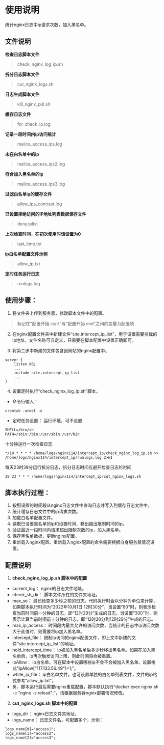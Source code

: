 # 使用说明
统计nginx日志中ip请求次数，加入黑名单。

## 文件说明
**检查日志脚本文件**
> check_nginx_log_ip.sh

**拆分日志脚本文件**
> cut_nginx_logs.sh

**日志生成脚本文件**
> kill_nginx_pid.sh

**缓存日志文件**
> for_check_ip.log

**记录一段时间内ip访问统计**
> malice_access_ips.log

**未在白名单中的ip**
> malice_access_ips2.log

**符合加入黑名单的ip**
> malice_access_ips3.log

**过滤白名单ip的缓存文件**
> allow_ips_contrast.log

**已设置拒绝访问的IP地址列表数据保存文件**
> deny.iplist

**上次检查时间，在初次使用时请设置为0**
> last_time.txt

**ip白名单配置文件示例**
> allow_ip.txt

**定时任务运行日志**
> runlogs.log

## 使用步骤：
1. 将文件夹上传到服务器，修改脚本文件中的配置。
> 标记在“配置开始 start”与“配置开始 end”之间的变量为配置项

2. 在nginx配置文件夹中新建文件“site.intercept_ip_list”，用于设置需要拦截的ip地址。文件名称可自定义，只需要在脚本配置中设置正确即可。

3. 将第二步中新建的文件包含到网站的nginx配置中。
```
server {
    listen 80;
    ...
	include site.intercept_ip_list
	...
}
```

4. 设置定时执行“check_nginx_log_ip.sh”脚本。
+ 命令行输入：
```
crontab -uroot -e
```
+ 定时任务设置：
运行环境，可不设置
```
SHELL=/bin/sh
PATH=/sbin:/bin:/usr/sbin:/usr/bin
```
十分钟运行一次检查日志
```
*/10 * * * * /home/logs/nginx114/intercept_ip/check_nginx_log_ip.sh >> /home/logs/nginx114/intercept_ip/runlogs.log 2>&1
```
每天23时38分运行拆分日志，拆分日志时间应避开检查日志的时间
```
38 23 * * * /home/logs/nginx114/intercept_ip/cut_nginx_logs.sh
```

## 脚本执行过程：
1. 按照设置的时间段从nginx日志文件中查询日志并写入到缓存日志文件中。
2. 统计缓存日志文件中的ip请求次数。
3. 加载白名单配置文件。
4. 读取已设置黑名单的ip和设置时间，移出超出限制时间的ip。
5. 验证最近一段时间内请求超出限制次数的ip，加入黑名单。
6. 保存黑名单数据，更新nginx配置。
7. 重新载入nginx配置。重新载入nginx配置的命令需要根据自身服务器情况设置。

## 配置说明
1. **check_nginx_log_ip.sh 脚本中的配置**
+ current_log： nginx的日志文件地址。
+ check_sh_dir： 脚本文件所在的文件夹地址。
+ max_se： 最长检查多少秒之前的日志。代码执行时会以分钟为单位来计算，如果脚本执行时间为“2022年10月1日 12时30分”，当设置“60”时，则表示检查当前时间前一分钟的日志，即“12时29分”生成的日志，当设置“300”时，则表示计算当前时间前十分钟的日志，即“12时20分到12时29分”生成的日志。
+ max_ip_access： 时间段内最大允许的访问次数，当统计的日志中ip访问次数大于此值时，则需要将ip加入黑名单。
+ intercept_file： 限制ip访问的nginx配置文件，即上文中新建的文件“site.intercept_ip_list”的地址。
+ hold_intercept_time： ip被加入黑名单后多少秒移出黑名单。如果在加入黑名单后，ip再次触发访问上限，则此时间将会被重置。
+ ipAllow： ip白名单。可在脚本中设置哪些ip不会不会被加入黑名单。设置格式“ipAllow["117.133.56.49"]=1;”。
+ white_ip_file： ip白名单文件。也可设置单独的白名单列表文件，文件的ip格式参考“allow_ip.txt”。
+ 另，脚本运行最后需要nginx重载配置，脚本默认执行“docker exec nginx sh -c "nginx -s reload";”，请根据服务器nginx部署情况修改。

2. **cut_nginx_logs.sh 脚本中的配置**
+ logs_dir： nginx日志文件夹地址。
+ logs_name： 日志文件名，可配置多个，示例：
```
logs_name[0]="access1";
logs_name[1]="access2";
logs_name[2]="access3";
```